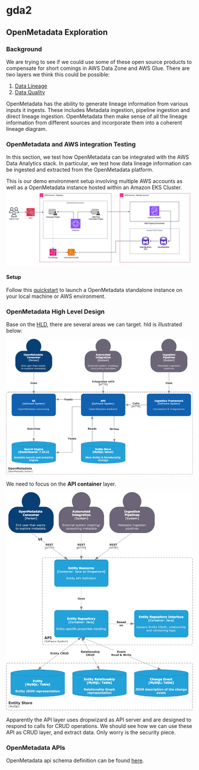 # gda2

## OpenMetadata Exploration

### Background

We are trying to see if we could use some of these open source products to compensate for short comings in AWS Data Zone and AWS Glue.
There are two layers we think this could be possible:
1. [Data Lineage](https://docs.open-metadata.org/v1.2.x/how-to-guides/openmetadata/data-lineage)
2. [Data Quality](https://docs.open-metadata.org/v1.2.x/how-to-guides/openmetadata/data-quality-profiler)

OpenMetadata has the ability to generate lineage information from various inputs it ingests. These includes Metadata ingestion, pipeline ingestion and direct lineage ingestion. OpenMetadata then make sense of all the lineage information from different sources and incorporate them into a coherent lineage diagram.

### OpenMetadata and AWS integration Testing
In this section, we test how OpenMetadata can be integrated with the AWS Data Analytics stack. In particular, we test how data lineage information can be ingested and extracted from the OpenMetadata platform. 

This is our demo environment setup involving multiple AWS accounts as well as a OpenMetadata instance hosted within an Amazon EKS Cluster.
![datazone-openmetadata-demo](datazone-openmetadata-demo.jpg)

#### Setup
Follow this [quickstart](https://docs.open-metadata.org/v1.2.x/quick-start/local-docker-deployment) to launch a OpenMetadata standalone instance on your local machine or AWS environment. 


### OpenMetadata High Level Design

Base on the [HLD](https://docs.open-metadata.org/v1.2.x/main-concepts/high-level-design), there are several areas we can target. 
hld is illustrated below:

![hld](system-context.png)

We need to focus on the **API container** layer.

![api-container](api-container-diagram.png)

Apparently the API layer uses dropwizard as API server and are designed to respond to calls for CRUD operations. We should see how we can use these API as CRUD layer, and extract data. Only worry is the security piece.

### OpenMetadata APIs
OpenMetadata api schema definition can be found [here](https://docs.open-metadata.org/v1.2.x/main-concepts/metadata-standard/apis).